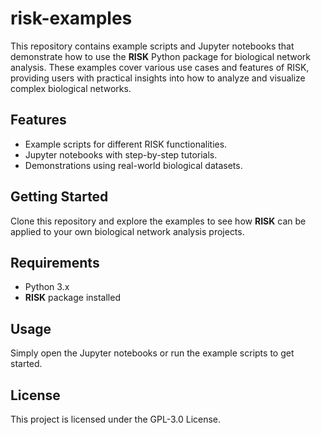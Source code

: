 # risk-examples

This repository contains example scripts and Jupyter notebooks that demonstrate how to use the **RISK** Python package for biological network analysis. These examples cover various use cases and features of RISK, providing users with practical insights into how to analyze and visualize complex biological networks.

## Features
- Example scripts for different RISK functionalities.
- Jupyter notebooks with step-by-step tutorials.
- Demonstrations using real-world biological datasets.

## Getting Started
Clone this repository and explore the examples to see how **RISK** can be applied to your own biological network analysis projects.

## Requirements
- Python 3.x
- **RISK** package installed

## Usage
Simply open the Jupyter notebooks or run the example scripts to get started.

## License
This project is licensed under the GPL-3.0 License.
